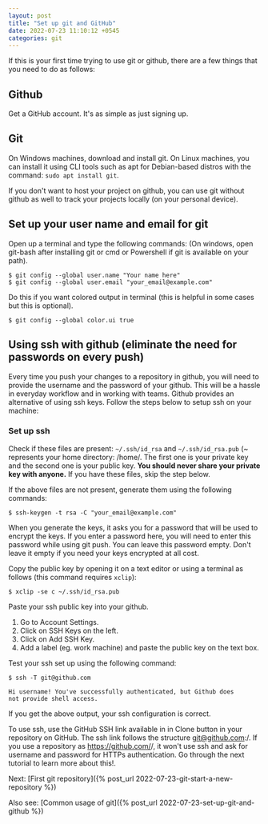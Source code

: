 ```yaml
---
layout: post
title: "Set up git and GitHub"
date: 2022-07-23 11:10:12 +0545
categories: git
---
```


If this is your first time trying to use git or github, there are a few things that you need to do as follows:

## Github

Get a GitHub account. It's as simple as just signing up.

## Git

On Windows machines, download and install git. On Linux machines, you can install it using CLI tools such as apt for Debian-based distros with the command: `sudo apt install git`.

If you don't want to host your project on github, you can use git without github as well to track your projects locally (on your personal device).

## Set up your user name and email for git

Open up a terminal and type the following commands: (On windows, open git-bash after installing git or cmd or Powershell if git is available on your path).

```
$ git config --global user.name "Your name here"
$ git config --global user.email "your_email@example.com"
```

Do this if you want colored output in terminal (this is helpful in some cases but this is optional).

```
$ git config --global color.ui true
```

## Using ssh with github (eliminate the need for passwords on every push)

Every time you push your changes to a repository in github, you will need to provide the username and the password of your github. This will be a hassle in everyday workflow and in working with teams. Github provides an alternative of using ssh keys. Follow the steps below to setup ssh on your machine:

### Set up ssh

Check if these files are present: `~/.ssh/id_rsa` and `~/.ssh/id_rsa.pub` (~ represents your home directory: /home/<username>. The first one is your private key and the second one is your public key. **You should never share your private key with anyone.** If you have these files, skip the step below.

If the above files are not present, generate them using the following commands:

```
$ ssh-keygen -t rsa -C "your_email@example.com"
```

When you generate the keys, it asks you for a password that will be used to encrypt the keys. If you enter a password here, you will need to enter this password while using git push. You can leave this password empty. Don't leave it empty if you need your keys encrypted at all cost.

Copy the public key by opening it on a text editor or using a terminal as follows (this command requires `xclip`):

```
$ xclip -se c ~/.ssh/id_rsa.pub
```

Paste your ssh public key into your github. 

1. Go to Account Settings. 
2. Click on SSH Keys on the left. 
3. Click on Add SSH Key. 
4. Add a label (eg. work machine) and paste the public key on the text box. 

Test your ssh set up using the following command:

```
$ ssh -T git@github.com

Hi username! You've successfully authenticated, but Github does
not provide shell access.
```

If you get the above output, your ssh configuration is correct.

To use ssh, use the GitHub SSH link available in in Clone button in your repository on GitHub. The ssh link follows the structure git@github.com:<username>/<repository>. If you use a repository as https://github.com/<username>/<repository>, it won't use ssh and ask for username and password for HTTPs authentication. Go through the next tutorial to learn more about this!.

Next: [First git repository]({% post_url 2022-07-23-git-start-a-new-repository %})

Also see: [Common usage of git]({% post_url 2022-07-23-set-up-git-and-github %})

